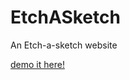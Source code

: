 # EtchASketch
An Etch-a-sketch website 


[demo it here!](https://jacobg826.github.io/EtchASketch/)
